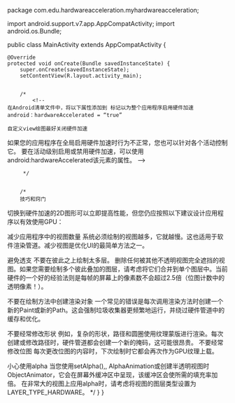 package com.edu.hardwareacceleration.myhardwareacceleration;

import android.support.v7.app.AppCompatActivity;
import android.os.Bundle;

public class MainActivity extends AppCompatActivity {

    @Override
    protected void onCreate(Bundle savedInstanceState) {
        super.onCreate(savedInstanceState);
        setContentView(R.layout.activity_main);


        /*
            <!--
    在Android清单文件中，将以下属性添加到 标记以为整个应用程序启用硬件加速
    android：hardwareAccelerated = “true”

    自定义view绘图最好关闭硬件加速

如果您的应用程序在全局启用硬件加速时行为不正常，您也可以针对各个活动控制它。
要在活动级别启用或禁用硬件加速，可以使用android:hardwareAccelerated该元素的属性。
    <activity android:hardwareAccelerated="false" />
    -->

         */


        /*
        技巧和窍门
切换到硬件加速的2D图形可以立即提高性能，但您仍应按照以下建议设计应用程序以有效使用GPU：

减少应用程序中的视图数量
系统必须绘制的视图越多，它就越慢。这也适用于软件渲染管道。减少视图是优化UI的最简单方法之一。

避免透支
不要在彼此之上绘制太多层。
删除任何被其他不透明视图完全遮挡的视图。如果您需要绘制多个彼此叠加的图层，请考虑将它们合并到单个图层中。当前硬件的一个好的经验法则是每帧的屏幕上的像素数不会超过2.5倍（位图计数中的透明像素！）。

不要在绘制方法中创建渲染对象
一个常见的错误是每次调用渲染方法时创建一个新的Paint或新的Path。这会强制垃圾收集器更频繁地运行，并绕过硬件管道中的缓存和优化。

不要经常修改形状
例如，复杂的形状，路径和圆圈使用纹理蒙版进行渲染。每次创建或修改路径时，硬件管道都会创建一个新的掩码，这可能很昂贵。
不要经常修改位图
每次更改位图的内容时，下次绘制时它都会再次作为GPU纹理上载。

小心使用alpha
当您使用setAlpha(),, AlphaAnimation或创建半透明视图时ObjectAnimator，它会在屏幕外缓冲区中呈现，该缓冲区会使所需的填充率加倍。
在非常大的视图上应用alpha时，请考虑将视图的图层类型设置为 LAYER_TYPE_HARDWARE。
         */
    }
}
